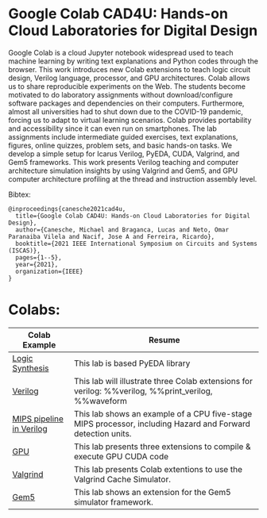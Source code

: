 # Google Colab CAD4U: Hands-on Cloud Laboratories for Digital Design

Google Colab is a cloud Jupyter notebook widespread used to teach machine learning by writing text explanations and Python codes through the browser. This work introduces new Colab extensions to teach logic circuit design, Verilog language, processor, and GPU architectures. Colab allows us to share reproducible experiments on the Web. The students become motivated to do laboratory assignments without download/configure software packages and dependencies on their computers. Furthermore, almost all universities had to shut down due to the COVID-19 pandemic, forcing us to adapt to virtual learning scenarios. Colab provides portability and accessibility since it can even run on smartphones. The lab assignments include intermediate guided exercises, text explanations, figures, online quizzes, problem sets, and basic hands-on tasks. We develop a simple setup for Icarus Verilog, PyEDA, CUDA, Valgrind, and Gem5 frameworks. This work presents Verilog teaching and computer architecture simulation insights by using Valgrind and Gem5, and GPU computer architecture profiling at the thread and instruction assembly level.

Bibtex:

```
@inproceedings{canesche2021cad4u,
  title={Google Colab CAD4U: Hands-on Cloud Laboratories for Digital Design},
  author={Canesche, Michael and Braganca, Lucas and Neto, Omar Paranaiba Vilela and Nacif, Jose A and Ferreira, Ricardo},
  booktitle={2021 IEEE International Symposium on Circuits and Systems (ISCAS)},
  pages={1--5},
  year={2021},
  organization={IEEE}
}
```

# Colabs:

| Colab Example | Resume |
|---|---|
| [Logic Synthesis](https://colab.research.google.com/drive/17JJO_xieu6KViiwOqkfQICSzPm80mfSf) | This lab is based PyEDA library |
| [Verilog](https://colab.research.google.com/drive/1YOoWP8cBFKRnHSKQNgTaT33fAZWDIlCe) | This lab will illustrate three Colab extensions for verilog: %%verilog, %%print_verilog, %%waveform | 
| [MIPS pipeline in Verilog](https://colab.research.google.com/drive/1rtNH9j4fwL4v89aNX6BC1G5nE6R0nfDR)| This lab shows an example of a CPU five-stage MIPS processor, including Hazard and Forward detection units. |
| [GPU](https://colab.research.google.com/drive/1CQWSBJFagPQ1dsEhA-y-QkGWEMIAIaeK) | This lab presents three extensions to compile & execute GPU CUDA code |
| [Valgrind](https://colab.research.google.com/drive/1ZBwjTCMNwEB219X9odyXwxcbW4gZYAz1) | This lab presents Colab extentions to use the Valgrind Cache Simulator. |
| [Gem5](https://colab.research.google.com/drive/1zHiITe3WBPKBc8IacNyjLoOn47imAaYx) | This lab shows an extension for the Gem5 simulator framework. |

